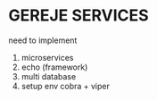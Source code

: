 # GEREJE SERVICES

need to implement 
1. microservices
2. echo (framework)
3. multi database
4. setup env cobra + viper
